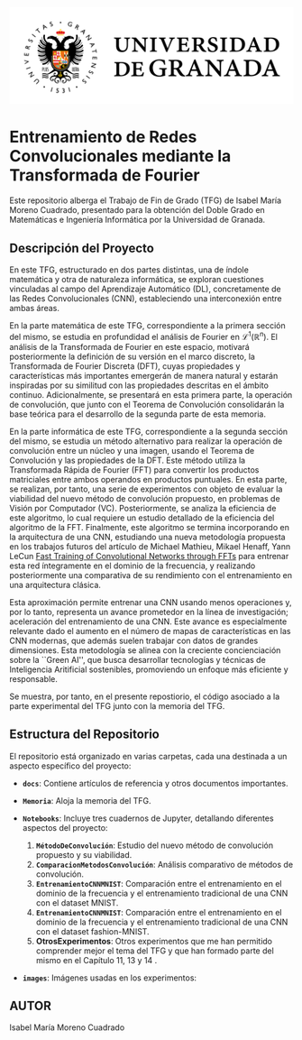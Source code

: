 ![Universidad de Granada](/images/ugr.jpg)

<p align="center">
  <h1>Entrenamiento de Redes Convolucionales mediante la Transformada de Fourier</h1>
</p>


Este repositorio alberga el Trabajo de Fin de Grado (TFG) de Isabel María Moreno Cuadrado, presentado para la obtención del Doble Grado en Matemáticas e Ingeniería Informática por la Universidad de Granada.

## Descripción del Proyecto

En este TFG, estructurado en dos partes distintas, una de índole matemática y otra de naturaleza informática, se exploran cuestiones vinculadas al campo del Aprendizaje Automático (DL), concretamente de las Redes Convolucionales (CNN), estableciendo una interconexión entre ambas áreas.

En la parte matemática de este TFG, correspondiente a la primera sección del mismo, se estudia en profundidad el análisis de Fourier en $\mathscr{L}^1(\mathbb{R}^n)$. El análisis de la Transformada de Fourier en este espacio, motivará  posteriormente la definición de su versión en el marco discreto, la Transformada de Fourier Discreta (DFT), cuyas propiedades y características más importantes emergerán de manera natural y estarán inspiradas por su similitud con las propiedades descritas en el ámbito continuo. Adicionalmente, se presentará en esta primera parte, la operación de convolución, que junto con el Teorema de Convolución consolidarán la base teórica para el desarrollo de la segunda parte de esta memoria.

En la parte informática de este TFG, correspondiente a la segunda sección del mismo, se estudia un método alternativo para realizar la operación de convolución entre un núcleo y una imagen, usando el Teorema de Convolución y las propiedades de la DFT. Este método utiliza la Transformada Rápida de Fourier (FFT) para convertir los productos matriciales entre ambos operandos en productos puntuales. En esta parte, se realizan, por tanto, una serie de experimentos con objeto de evaluar la viabilidad del nuevo método de convolución propuesto, en problemas de Visión por Computador (VC).
Posteriormente, se analiza la eficiencia de este algoritmo, lo cual requiere un estudio detallado de la eficiencia del algoritmo de la FFT. Finalmente, este algoritmo se termina incorporando en la arquitectura de una CNN, estudiando una nueva metodología propuesta en los trabajos futuros del artículo de Michael Mathieu, Mikael Henaff, Yann LeCun [Fast Training of Convolutional Networks through FFTs](https://arxiv.org/abs/1312.5851)
 para entrenar esta red íntegramente en el dominio de la frecuencia, y realizando posteriormente una comparativa de su rendimiento con el entrenamiento en una arquitectura clásica.

Esta aproximación permite entrenar una CNN usando menos operaciones y, por lo tanto, representa un avance prometedor en la línea de investigación; aceleración del entrenamiento de una CNN. Este avance es especialmente relevante dado el aumento en el número de mapas de características en las CNN modernas, que además suelen trabajar con datos de grandes dimensiones. Esta metodología se alinea con la creciente concienciación sobre la ``Green AI'', que busca desarrollar tecnologías y técnicas de Inteligencia Aritificial sostenibles, promoviendo un enfoque más eficiente y responsable.

Se muestra, por tanto, en el presente repostiorio, el código asociado a la parte experimental del TFG junto con la memoria del TFG.

## Estructura del Repositorio

El repositorio está organizado en varias carpetas, cada una destinada a un aspecto específico del proyecto:

- **`docs`**: Contiene artículos de referencia y otros documentos importantes.

- **`Memoria`**: Aloja la memoria del TFG.

- **`Notebooks`**: Incluye tres cuadernos de Jupyter, detallando diferentes aspectos del proyecto:
  1. **`MétodoDeConvolución`**: Estudio del nuevo método de convolución propuesto y su viabilidad.
  2. **`ComparacionMetodosConvolución`**: Análisis comparativo de métodos de convolución.
  3. **`EntrenamientoCNNMNIST`**: Comparación entre el entrenamiento en el dominio de la frecuencia y el entrenamiento tradicional de una CNN con el dataset MNIST.
  4. **`EntrenamientoCNNMNIST`**: Comparación entre el entrenamiento en el dominio de la frecuencia y el entrenamiento tradicional de una CNN con el dataset fashion-MNIST.
  5. **OtrosExperimentos**: Otros experimentos que me han permitido comprender mejor el tema del TFG y que han formado parte del mismo en el Capítulo 11, 13 y 14 .
- **`images`**: Imágenes usadas en los experimentos:

     
## AUTOR
Isabel María Moreno Cuadrado
     
